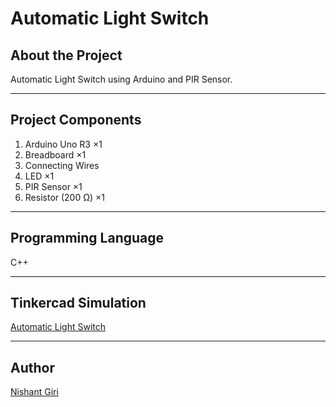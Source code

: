 # Automatic Light Switch

## About the Project

Automatic Light Switch using Arduino and PIR Sensor.

---

## Project Components

1. Arduino Uno R3 ×1
2. Breadboard ×1
3. Connecting Wires
4. LED ×1
5. PIR Sensor ×1
6. Resistor (200 Ω) ×1

---

## Programming Language

C++

---

## Tinkercad Simulation

[Automatic Light Switch](https://www.tinkercad.com/things/fbEomPu592H)

---

## Author

[Nishant Giri](https://github.com/nishant-giri "View Profile")